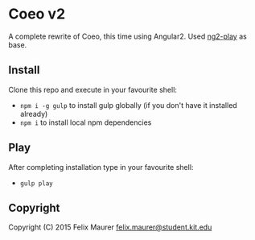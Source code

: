 # Coeo v2

A complete rewrite of Coeo, this time using Angular2.
Used [ng2-play](https://github.com/pkozlowski-opensource/ng2-play) as base.

## Install

Clone this repo and execute in your favourite shell:

* `npm i -g gulp` to install gulp globally (if you don't have it installed already)
* `npm i` to install local npm dependencies

## Play

After completing installation type in your favourite shell:

* `gulp play`

## Copyright
Copyright (C) 2015 Felix Maurer <felix.maurer@student.kit.edu>
